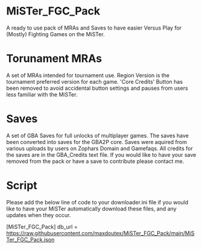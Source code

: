 # MiSTer_FGC_Pack
A ready to use pack of MRAs and Saves to have easier Versus Play for (Mostly) Fighting Games on the MiSTer.

# Torunament MRAs
A set of MRAs intended for tournament use.
Region Version is the tournament preferred version for each game.
'Core Credits' Button has been removed to avoid accidental button settings and pauses from users less familiar with the MiSTer.

# Saves
A set of GBA Saves for full unlocks of multiplayer games.
The saves have been converted into saves for the GBA2P core.
Saves were aquired from various uploads by users on Zophars Domain and Gamefaqs. 
All credits for the saves are in the GBA_Credits text file.
If you would like to have your save removed from the pack or have a save to contribute please contact me.

# Script
Please add the below line of code to your downloader.ini file if you would like to have your MiSTer automatically download these files, and any updates when they occur.

[MiSTer_FGC_Pack]
db_url = https://raw.githubusercontent.com/maxdoutex/MiSTer_FGC_Pack/main/MiSTer_FGC_Pack.json

